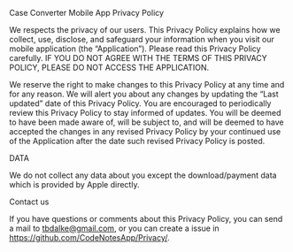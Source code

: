 Case Converter Mobile App Privacy Policy

We respects the privacy of our users. This Privacy Policy explains how we collect, use, disclose, and safeguard your information when you visit our mobile application (the “Application”). Please read this Privacy Policy carefully. IF YOU DO NOT AGREE WITH THE TERMS OF THIS PRIVACY POLICY, PLEASE DO NOT ACCESS THE APPLICATION.

We reserve the right to make changes to this Privacy Policy at any time and for any reason. We will alert you about any changes by updating the “Last updated” date of this Privacy Policy. You are encouraged to periodically review this Privacy Policy to stay informed of updates. You will be deemed to have been made aware of, will be subject to, and will be deemed to have accepted the changes in any revised Privacy Policy by your continued use of the Application after the date such revised Privacy Policy is posted.

DATA

We do not collect any data about you except the download/payment data which is provided by Apple directly.

Contact us

If you have questions or comments about this Privacy Policy, you can send a mail to tbdalke@gmail.com, or you can create a issue in https://github.com/CodeNotesApp/Privacy/.
